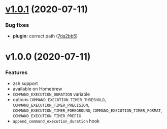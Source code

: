 # [v1.0.1](https://github.com/olets/command-execution-time/compare/v1.0.0...v1.0.1) (2020-07-11)

### Bug fixes

* **plugin:** correct path ([7da2bb5](https://github.com/olets/command-execution-time/commit/7da2bb5eb9ba20fce548a7e3c27c372020a94bce))


# v1.0.0 (2020-07-11)

### Features

- zsh support
- available on Homebrew
- `COMMAND_EXECUTION_DURATION` variable
- options `COMMAND_EXECUTION_TIMER_THRESHOLD`, `COMMAND_EXECUTION_TIMER_PRECISION`, `COMMAND_EXECUTION_TIMER_FOREGROUND`, `COMMAND_EXECUTION_TIMER_FORMAT`, `COMMAND_EXECUTION_TIMER_PREFIX`
- `append_command_execution_duration` hook
